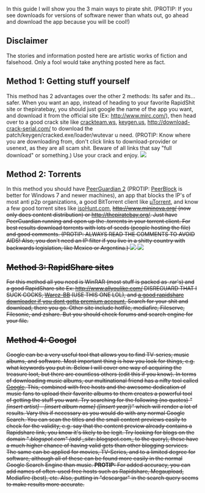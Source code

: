 In this guide I will show you the 3 main ways to pirate shit. (PROTIP: If you see downloads for versions of software newer than whats out, go ahead and download the app because you will be cool!)

## Disclaimer ##

The stories and information posted here are artistic works of fiction and falsehood.
Only a fool would take anything posted here as fact.

## Method 1: Getting stuff yourself ##

This method has 2 advantages over the other 2 methods: Its safer and its... safer. When you want an app, instead of heading to your favorite RapidShit site or thepiratebay, you should just google the name of the app you want, and download it from the official site (Ex: [<http://www.mirc.com/>](http://anonym.to/http://www.mirc.com/)), then head over to a good crack site like [crackteam.ws](http://anonym.to/?http://crackteam.ws), [keygen.us](http://anonym.to/?http://keygen.us), [<http://download-crack-serial.com/>](http://anonym.to/?http://download-crack-serial.com/) to download the patch/keygen/cracked.exe/loader/wutevar u need. (PROTIP: Know where you are downloading from, don't click links to download-provider or usenext, as they are all scam shit. Beware of all links that say "full download" or something.) Use your crack and enjoy.
![](Ptut1.jpg)

## Method 2: Torrents ##

In this method you should have [PeerGuardian 2](http://anonym.to/http://phoenixlabs.org/pg2/) (PROTIP: [PeerBlock](http://anonym.to/?http://www.peerblock.com/) is better for Windows 7 and newer machines), an app that blocks the IP's of most anti p2p organizations, a good BitTorrent client like [µTorrent](http://anonym.to/http://www.utorrent.com/), and know a few good torrent sites like [isoHunt.com](http://anonym.to/?http://isohunt.com), <s>[<http://www.mininova.org/>](http://anonym.to/http://www.mininova.org/) (now only does content distribution) or [<http://thepiratebay.org/>](http://anonym.to/http://thepiratebay.org/). Just have PeerGuardian running and open up the .torrents in your torrent client. For best results download torrents with lots of seeds (people hosting the file) and good comments. (PROTIP: ALWAYS READ THE COMMENTS TO AVOID AIDS! Also, you don't need an IP filter if you live in a shitty country with backwards legislation, like Mexico or Argentina.)
![](Ptut2.jpg)
![](Ptut3.jpg)

## Method 3: RapidShare sites ##

For this method all you need is WinRAR (most stuff is packed as .rar's) and a good RapidShare site Ex: <s>[<http://www.allyoulike.com/>](http://anonym.to/http://www.allyoulike.com/) DISREGUARD THAT I SUCK COCKS, [Warez-BB](http://anonym.to/?http://warez-bb.org/) (USE THIS ONE LOL), and [a good rapidshare downloader if you dont gotta premium account.](http://anonym.to/http://www.allyoulike.com/?p=15803) Search for your shit and download, there you go.
Other site include hotfile, mediafire, Fileserve, Filesonic, and zshare. But you should check forums and search engine for your file.

## Method 4: Googol ##

Google can be a very useful tool that allows you to find TV-series, music albums, and software. Most important thing is how you look for things, e.g. what keywords you put in. Below I will cover one way of acquiring the treasure loot, but there are countless others (edit this if you know).
In terms of downloading music albums, our multinational friend has a nifty tool called [Google](http://anonym.to/http://google.com). This, combined with free hosts and the awesome dedication of music fans to upload their favorite albums to them creates a powerful tool of getting the stuff you want. Try searching for the following (no quotes) _"[insert artist] - [insert album name] ([insert year])"_ which will render a lot of results. Vary this if necessary as you would do with any normal Google Search. You can scan the titles and the small content previews easily to check for the validity, e.g. say that the content preview already contains a Rapidshare link, you know it's likely to be legit. Try looking for blogs on the domain "*.blogspot.com" (add _site:*.blogspot.com_ to the query), these have a much higher chance of having valid gets than other blogging services. The same can be applied for movies, TV-Series, and to a limited degree for software, although all of these can be found more easily in the normal Google Search Engine than music. **PROTIP:** For added accuracy, you can add names of often-used free hosts such as Rapidshare, Megaupload, Mediafire (best), etc. Also, putting in "descargar" in the search query seems to make results more accurate.

